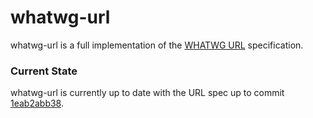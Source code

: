 ﻿# whatwg-url

whatwg-url is a full implementation of the [WHATWG URL](https://url.spec.whatwg.org/) specification.

###  Current State

whatwg-url is currently up to date with the URL spec up to commit [1eab2abb38](https://github.com/whatwg/url/tree/1eab2abb3806158fc7a550ac5b7deb2d6fff5602).